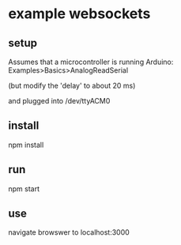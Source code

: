 # example websockets

## setup

Assumes that a microcontroller is running Arduino:  Examples>Basics>AnalogReadSerial 

(but modify the 'delay' to about 20 ms)

and plugged into /dev/ttyACM0

## install

npm install 

## run

npm start

## use

navigate browswer to localhost:3000


